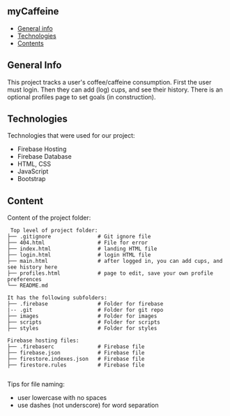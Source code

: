 ## myCaffeine
* [General info](#general-info)
* [Technologies](#technologies)
* [Contents](#content)

## General Info
This project tracks a user's coffee/caffeine consumption. 
First the user must login.  Then they can add (log) cups, and see their history.
There is an optional profiles page to set goals (in construction).
	
## Technologies
Technologies that were used for our project:
* Firebase Hosting
* Firebase Database
* HTML, CSS
* JavaScript
* Bootstrap 
	
## Content
Content of the project folder:

```
 Top level of project folder: 
├── .gitignore               # Git ignore file
├── 404.html                 # File for error
├── index.html               # landing HTML file
├── login.html               # login HTML file
├── main.html                # after logged in, you can add cups, and see history here
├── profiles.html            # page to edit, save your own profile preferences
└── README.md

It has the following subfolders:
├── .firebase                # Folder for firebase
|-- .git                     # Folder for git repo
├── images                   # Folder for images
├── scripts                  # Folder for scripts
├── styles                   # Folder for styles

Firebase hosting files: 
├── .firebaserc              # Firebase file
├── firebase.json            # Firebase file
├── firestore.indexes.json   # Firebase file
├── firestore.rules          # Firebase file


```

Tips for file naming:
* user lowercase with no spaces
* use dashes (not underscore) for word separation


